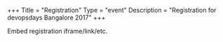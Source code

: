 +++
Title = "Registration"
Type = "event"
Description = "Registration for devopsdays Bangalore 2017"
+++

<div style="width:100%; text-align:left;">

Embed registration iframe/link/etc.
</div></div>
</div>
